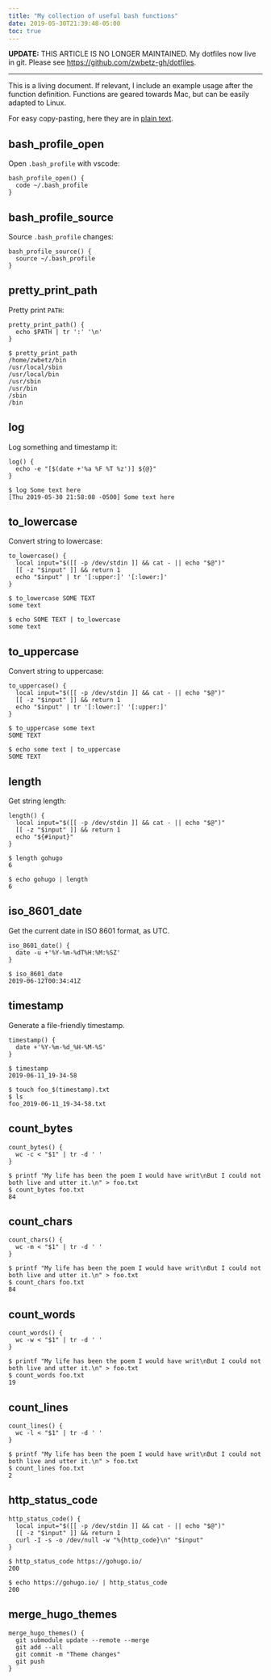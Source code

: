 ```yaml
---
title: "My collection of useful bash functions"
date: 2019-05-30T21:39:48-05:00
toc: true
---
```


**UPDATE:** THIS ARTICLE IS NO LONGER MAINTAINED. My dotfiles now live in git. Please see <https://github.com/zwbetz-gh/dotfiles>.

---

This is a living document. If relevant, I include an example usage after the function definition. Functions are geared towards Mac, but can be easily adapted to Linux. 

<!-- UPDATE THIS WHEN ADDING A NEW FUNC -->
For easy copy-pasting, here they are in [plain text](/dotfiles). 

## bash_profile_open

Open `.bash_profile` with vscode:

```
bash_profile_open() {
  code ~/.bash_profile
}
```

## bash_profile_source

Source `.bash_profile` changes:

```
bash_profile_source() {
  source ~/.bash_profile
}
```

## pretty_print_path

Pretty print `PATH`:

```
pretty_print_path() {
  echo $PATH | tr ':' '\n'
}
```

```
$ pretty_print_path
/home/zwbetz/bin
/usr/local/sbin
/usr/local/bin
/usr/sbin
/usr/bin
/sbin
/bin
```

## log

Log something and timestamp it:

```
log() {
  echo -e "[$(date +'%a %F %T %z')] ${@}"
}
```

```
$ log Some text here
[Thu 2019-05-30 21:58:08 -0500] Some text here
```

## to_lowercase

Convert string to lowercase:

```
to_lowercase() {
  local input="$([[ -p /dev/stdin ]] && cat - || echo "$@")"
  [[ -z "$input" ]] && return 1 
  echo "$input" | tr '[:upper:]' '[:lower:]' 
}
```

```
$ to_lowercase SOME TEXT
some text
```

```
$ echo SOME TEXT | to_lowercase 
some text
```

## to_uppercase

Convert string to uppercase:

```
to_uppercase() {
  local input="$([[ -p /dev/stdin ]] && cat - || echo "$@")"
  [[ -z "$input" ]] && return 1 
  echo "$input" | tr '[:lower:]' '[:upper:]' 
}
```

```
$ to_uppercase some text
SOME TEXT
```

```
$ echo some text | to_uppercase 
SOME TEXT
```

## length

Get string length:

```
length() {
  local input="$([[ -p /dev/stdin ]] && cat - || echo "$@")"
  [[ -z "$input" ]] && return 1 
  echo "${#input}"
}
```

```
$ length gohugo
6
```

```
$ echo gohugo | length 
6
```

## iso_8601_date

Get the current date in ISO 8601 format, as UTC.  

```
iso_8601_date() {
  date -u +'%Y-%m-%dT%H:%M:%SZ'
}
```

```
$ iso_8601_date
2019-06-12T00:34:41Z
```

## timestamp

Generate a file-friendly timestamp. 

```
timestamp() {
  date +'%Y-%m-%d_%H-%M-%S'
}
```

```
$ timestamp
2019-06-11_19-34-58
```

```
$ touch foo_$(timestamp).txt
$ ls
foo_2019-06-11_19-34-58.txt
```

## count_bytes

```
count_bytes() {
  wc -c < "$1" | tr -d ' '
}
```

```
$ printf "My life has been the poem I would have writ\nBut I could not both live and utter it.\n" > foo.txt
$ count_bytes foo.txt
84
```

## count_chars

```
count_chars() {
  wc -m < "$1" | tr -d ' '
}
```

```
$ printf "My life has been the poem I would have writ\nBut I could not both live and utter it.\n" > foo.txt
$ count_chars foo.txt
84
```

## count_words

```
count_words() {
  wc -w < "$1" | tr -d ' '
}
```

```
$ printf "My life has been the poem I would have writ\nBut I could not both live and utter it.\n" > foo.txt
$ count_words foo.txt
19
```

## count_lines

```
count_lines() {
  wc -l < "$1" | tr -d ' '
}
```

```
$ printf "My life has been the poem I would have writ\nBut I could not both live and utter it.\n" > foo.txt
$ count_lines foo.txt
2
```

## http_status_code

```
http_status_code() {
  local input="$([[ -p /dev/stdin ]] && cat - || echo "$@")"
  [[ -z "$input" ]] && return 1
  curl -I -s -o /dev/null -w "%{http_code}\n" "$input"
}
```

```
$ http_status_code https://gohugo.io/
200
```

```
$ echo https://gohugo.io/ | http_status_code
200
```

## merge_hugo_themes 

```
merge_hugo_themes() {
  git submodule update --remote --merge
  git add --all 
  git commit -m "Theme changes" 
  git push 
}
```
